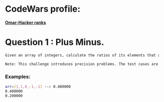 # CodeWars profile:

**[Omar-Hacker ranks](https://www.hackerrank.com/omar_1997aq)**

# Question 1 : Plus Minus.

```sh
Given an array of integers, calculate the ratios of its elements that are positive, negative, and zero. Print the decimal value of each fraction on a new line with 6 places after the decimal.

Note: This challenge introduces precision problems. The test cases are scaled to six decimal places, though answers with absolute error of up to 10<sup>-4</sup> are acceptable.
```

### Examples:

```sh
arr=[1,1,0,-1,-1] --> 0.400000
0.400000
0.200000
```
